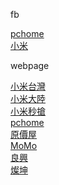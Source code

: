 fb

[pchome](https://www.facebook.com/pchome24h) <BR/>
[小米](https://www.facebook.com/XiaomiTaiwan/) <BR/>



webpage

[小米台灣](https://mobile.mi.com/tw/) <BR/>
[小米大陸](https://www.mi.com/index.html) <BR/>
[小米秒搶](https://www.mi.com/seckill) <BR/>
[pchome](https://24h.pchome.com.tw/) <BR/>
[原價屋](http://www.coolpc.com.tw/) <BR/>
[MoMo](https://www.momoshop.com.tw/) <BR/>
[良興](https://www.eclife.com.tw/)<BR/>
[燦坤](https://www.tkec.com.tw/)<BR/>
[]()<BR/>



[]()<BR/>
